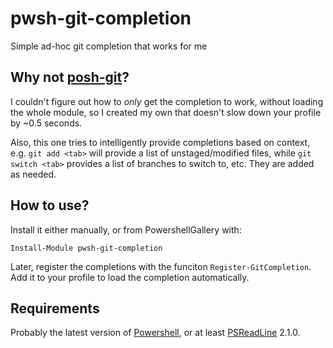 # pwsh-git-completion
Simple ad-hoc git completion that works for me

## Why not [posh-git](https://github.com/dahlbyk/posh-git)?

I couldn't figure out how to _only_ get the completion to work, without loading the whole module, so I created my own that doesn't slow down your profile by ~0.5 seconds.

Also, this one tries to intelligently provide completions based on context, e.g. `git add <tab>` will provide a list of unstaged/modified files, while `git switch <tab>` provides a list of branches to switch to, etc. They are added as needed.

## How to use?

Install it either manually, or from PowershellGallery with:
```
Install-Module pwsh-git-completion
```

Later, register the completions with the funciton `Register-GitCompletion`. Add
it to your profile to load the completion automatically.

## Requirements

Probably the latest version of [Powershell](https://github.com/PowerShell/PowerShell), or at least [PSReadLine](https://github.com/PowerShell/PSReadLine) 2.1.0. 
